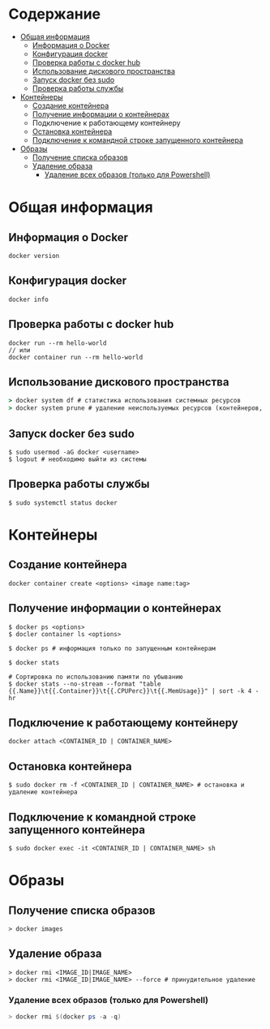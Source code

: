 # Содержание
* [Общая информация](#общая-информация)
  * [Информация о Docker](#информация-о-docker)
  * [Конфигурация docker](#конфигурация-docker)
  * [Проверка работы с docker hub](#проверка-работы-с-docker-hub)
  * [Использование дискового пространства](#использование-дискового-пространства)
  * [Запуск docker без sudo](#запуск-docker-без-sudo)
  * [Проверка работы службы](#проверка-работы-службы)
* [Контейнеры](#контейнеры)
  * [Создание контейнера](#создание-контейнера)
  * [Получение информации о контейнерах](#получение-информации-о-контейнерах)
  * Подключение к работающему контейнеру
  * [Остановка контейнера](#остановка-контейнера)
  * [Подключение к командной строке запущенного контейнера](#подключение-к-командной-строке-запущенного-контейнера)
* [Образы](#образы)
  * [Получение списка образов](#получение-списка-образов)
  * [Удаление образа](#удаление-образа)
    * [Удаление всех образов (только для Powershell)](#удаление-всех-образов-только-для-powershell) 
# Общая информация
## Информация о Docker
```shell
docker version
```
## Конфигурация docker
```shell
docker info
```
## Проверка работы с docker hub
```shell
docker run --rm hello-world
// или
docker container run --rm hello-world
```
## Использование дискового пространства
```cmd
> docker system df # статистика использования системных ресурсов
> docker system prune # удаление неиспользуемых ресурсов (контейнеров, сетей, образов и т.д.)
```
## Запуск docker без sudo
```
$ sudo usermod -aG docker <username>
$ logout # необходимо выйти из системы
```
## Проверка работы службы
```shell
$ sudo systemctl status docker
```
# Контейнеры
## Создание контейнера
```shell
docker container create <options> <image name:tag>
```
## Получение информации о контейнерах
```shell
$ docker ps <options>
$ docler container ls <options>

$ docker ps # информация только по запущенным контейнерам

$ docker stats

# Сортировка по использованию памяти по убыванию
$ docker stats --no-stream --format "table {{.Name}}\t{{.Container}}\t{{.CPUPerc}}\t{{.MemUsage}}" | sort -k 4 -hr
```
## Подключение к работающему контейнеру
```shell
docker attach <CONTAINER_ID | CONTAINER_NAME>
```
## Остановка контейнера
```shell
$ sudo docker rm -f <CONTAINER_ID | CONTAINER_NAME> # остановка и удаление контейнера
```
## Подключение к командной строке запущенного контейнера
```shell
$ sudo docker exec -it <CONTAINER_ID | CONTAINER_NAME> sh
```
# Образы
## Получение списка образов
```shell
> docker images
```
## Удаление образа
```shell
> docker rmi <IMAGE_ID|IMAGE_NAME>
> docker rmi <IMAGE_ID|IMAGE_NAME> --force # принудительное удаление
```
### Удаление всех образов (только для Powershell)
```powershell
> docker rmi $(docker ps -a -q)
```
